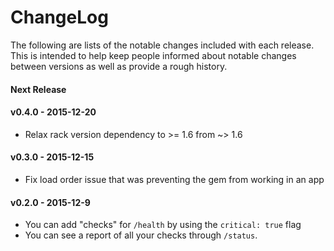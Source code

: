 # ChangeLog

The following are lists of the notable changes included with each release.
This is intended to help keep people informed about notable changes between
versions as well as provide a rough history.

#### Next Release

#### v0.4.0 - 2015-12-20
- Relax rack version dependency to >= 1.6 from ~> 1.6

#### v0.3.0 - 2015-12-15
- Fix load order issue that was preventing the gem from working in an app

#### v0.2.0 - 2015-12-9
- You can add "checks" for `/health` by using the `critical: true` flag
- You can see a report of all your checks through `/status`.
